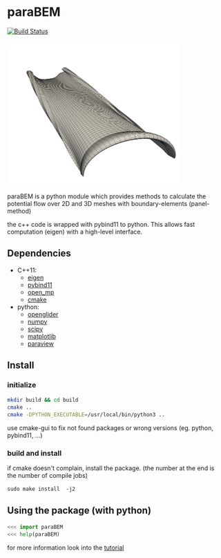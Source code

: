 # paraBEM
[![Build Status](https://travis-ci.org/booya-at/paraBEM.svg?branch=master)](https://travis-ci.org/booya-at/paraBEM)

<img src="./doc/latex_doc/Abbildungen/png/14_2_wake-rollup.png" alt="result" width="400"/>


paraBEM is a python module which provides methods to calculate the potential flow over 2D and 3D meshes with boundary-elements (panel-method)

the c++ code is wrapped with pybind11 to python. This allows fast computation (eigen) with a high-level interface.

## Dependencies
* C++11:
    - [eigen](http://eigen.tuxfamily.org/index.php?title=Main_Page "Eigen")
    - [pybind11](https://pybind11.readthedocs.org/en/latest/ "pybind11")
    - [open_mp](http://openmp.org/wp/ "open mp")
    - [cmake](http://www.cmake.org/ "cmake")
* python:
    - [openglider](https://github.com/hiaselhans/OpenGlider "OpenGlider")
    - [numpy](http://www.numpy.org/ "numpy")
    - [scipy](https://www.scipy.org/ "scipy")
    - [matplotlib](http://matplotlib.org/ "matplotlib")
    - [paraview](http://www.paraview.org/ "paraview")

## Install
### initialize
```bash
mkdir build && cd build
cmake ..
cmake -DPYTHON_EXECUTABLE=/usr/local/bin/python3 ..
```

use cmake-gui to fix not found packages or wrong versions (eg. python, pybind11, ...)

### build and install
if cmake doesn't complain, install the package. (the number at the end is the number of compile jobs)
```
sudo make install  -j2
```


## Using the package (with python)
```python
<<< import paraBEM
<<< help(paraBEM)
```


for more information look into the [tutorial](https://github.com/looooo/panel-methode/blob/master/doc/tutorial/tutorial.ipynb)

